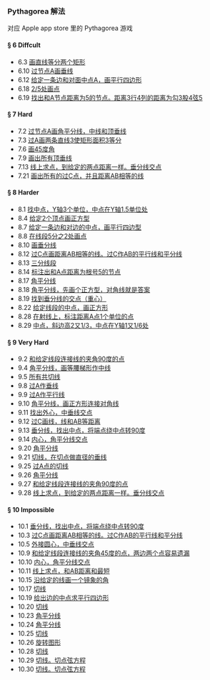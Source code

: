 ### Pythagorea 解法
对应 Apple app store 里的 Pythagorea 游戏

#### § 6 Diffcult
- 6.3 [画直线等分两个矩形](solving/Pythagorea/6.3.png)
- 6.10 [过节点A画垂线](solving/Pythagorea/6.10.png)
- 6.12 [给定一条边和对面中点A，画平行四边形](solving/Pythagorea/6.12.png)
- 6.18 [2/5处画点](solving/Pythagorea/6.18.png)
- 6.19 [找出和A节点距离为5的节点。距离3行4列的距离为勾3股4弦5](solving/Pythagorea/6.19.png)

#### § 7 Hard
- 7.2 [过节点A画角平分线，中线和顶垂线](solving/Pythagorea/7.2.png)
- 7.3 [过A画两条直线3使矩形面积3等分](solving/Pythagorea/7.3.png)
- 7.6 [画45度角](solving/Pythagorea/7.6.png)
- 7.9 [画出所有顶垂线](solving/Pythagorea/7.9.png)
- 7.13 [线上求点，到给定的两点距离一样。垂分线交点](solving/Pythagorea/7.13.png)
- 7.21 [画出所有的过C点，并且距离AB相等的线](solving/Pythagorea/7.21.png)

#### § 8 Harder
- 8.1 [找中点，Y轴3个单位，中点在Y轴1.5单位处](solving/Pythagorea/8.1.png)
- 8.4 [给定2个顶点画正方型](solving/Pythagorea/8.4.png)
- 8.7 [给定一条边和对边的中点，画平行四边型](solving/Pythagorea/8.7.png)
- 8.8 [在线段5分之2处画点](solving/Pythagorea/8.8.png)
- 8.10 [画垂分线](solving/Pythagorea/8.10.png)
- 8.12 [过C点画距离AB相等的线。过C作AB的平行线和平分线](solving/Pythagorea/8.12.png)
- 8.13 [三分线段](solving/Pythagorea/8.13.png)
- 8.14 [标注出和A点距离为根号5的节点](solving/Pythagorea/8.14.png)
- 8.17 [角平分线](solving/Pythagorea/8.17.png)
- 8.18 [角平分线，先画个正方型，对角线就是答案](solving/Pythagorea/8.18.png)
- 8.19 [找到垂分线的交点（重心）](solving/Pythagorea/8.19.png)
- 8.22 [给定线段的中点，画正方形](solving/Pythagorea/8.22.png)
- 8.28 [在射线上，标注距离A点1个单位的点](solving/Pythagorea/8.28.png)
- 8.29 [中点，斜边高2又1/3，中点在Y轴1又1/6处](solving/Pythagorea/8.29.png)

#### § 9 Very Hard
- 9.2 [和给定线段连接线的夹角90度的点](solving/Pythagorea/9.2.png)
- 9.4 [角平分线，画等腰梯形作中线](solving/Pythagorea/9.4.png)
- 9.5 [所有共切线](solving/Pythagorea/9.5.png)
- 9.8 [过A作垂线](solving/Pythagorea/9.8.png)
- 9.9 [过A作平行线](solving/Pythagorea/9.9.png)
- 9.10 [角平分线，画正方形连接对角线](solving/Pythagorea/9.10.png)
- 9.11 [找出外心，中垂线交点](solving/Pythagorea/9.11.png)
- 9.12 [过C画线，线和AB等距离](solving/Pythagorea/9.12.png)
- 9.13 [垂分线，找出中点，将端点绕中点转90度](solving/Pythagorea/9.13.png)
- 9.14 [内心，角平分线交点](solving/Pythagorea/9.14.png)
- 9.20 [角平分线](solving/Pythagorea/9.20.png)
- 9.21 [切线，在切点做直径的垂线](solving/Pythagorea/9.21.png)
- 9.25 [过A点的切线](solving/Pythagorea/9.25.png)
- 9.26 [角平分线](solving/Pythagorea/9.26.png)
- 9.27 [和给定线段连接线的夹角90度的点](solving/Pythagorea/9.27.png)
- 9.28 [线上求点，到给定的两点距离一样。垂分线交点	](solving/Pythagorea/9.28.png)

#### § 10 Impossible
- 10.1 [垂分线，找出中点，将端点绕中点转90度](solving/Pythagorea/10.1.png)
- 10.3 [过C点画距离AB相等的线。过C作AB的平行线和平分线](solving/Pythagorea/10.3.png)
- 10.5 [外接圆心，中垂线交点](solving/Pythagorea/10.5.png)
- 10.9 [和给定线段连接线的夹角45度的点，两边两个点容易遗漏](solving/Pythagorea/10.9.png)
- 10.10 [内心，角平分线交点](solving/Pythagorea/10.10.png)
- 10.11 [线上求点，和AB距离和最短](solving/Pythagorea/10.11.png)
- 10.15 [沿给定的线画一个镜象的角](solving/Pythagorea/10.15.png)
- 10.17 [切线](solving/Pythagorea/10.17.png)
- 10.19 [给出边的中点求平行四边形](solving/Pythagorea/10.19.png)
- 10.20 [切线](solving/Pythagorea/10.20.png)
- 10.23 [角平分线](solving/Pythagorea/10.23.png)
- 10.24 [角平分线](solving/Pythagorea/10.24.png)
- 10.25 [切线](solving/Pythagorea/10.25.png)
- 10.26 [旋转图形](solving/Pythagorea/10.26.png)
- 10.28 [切线](solving/Pythagorea/10.28.png)
- 10.29 [切线。切点弦方程](solving/Pythagorea/10.29.png)
- 10.30 [切线。切点弦方程](solving/Pythagorea/10.30.png)


